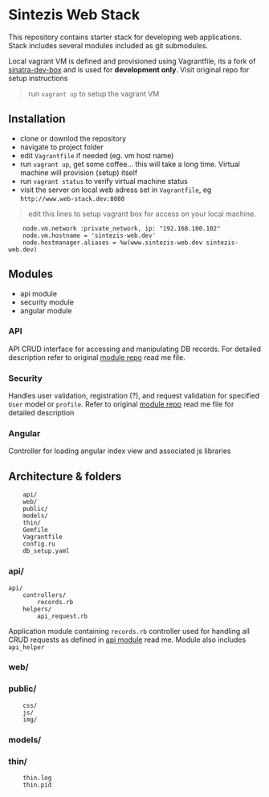 
Sintezis Web Stack
===

This repository contains starter stack for developing web applications. Stack includes several modules included as git submodules. 

Local vagrant VM is defined and provisioned using Vagrantfile, its a fork of [sinatra-dev-box](http://github.com/Struki84/sinatra-web-stack) and is used for **development only**. Visit original repo for setup instructions

> run `vagrant up` to setup the vagrant VM

## Installation

+ clone or downlod the repository
+ navigate to project folder
+ edit `Vagrantfile` if needed (eg. vm host name)
+ run `vagrant up`, get some coffee... this will take a long time. Virtual machine will provision (setup) itself
+ run `vagrant status` to verify virtual machine status
+ visit the server on local web adress set in `Vagrantfile`, eg `http://www.web-stack.dev:8080`

> edit this lines to setup vagrant box for access on your local machine.
```
	node.vm.network :private_network, ip: "192.168.100.102"
	node.vm.hostname = 'sintezis-web.dev'
	node.hostmanager.aliases = %w(www.sintezis-web.dev sintezis-web.dev)
```

## Modules

+ api module
+ security module
+ angular module

### API 

API CRUD interface for accessing and manipulating DB records. For detailed description refer to original [module repo](http://github.com/Sintezis/api-module) read me file. 

### Security

Handles user validation, registration (?), and request validation for specified `User` model or `profile`. Refer to original [module repo](http://github.com/Sintezis/security-module) read me file for detailed description

### Angular

Controller for loading angular index view and associated js libraries

## Architecture & folders

```
	api/
	web/
	public/
	models/
	thin/
	Gemfile
	Vagrantfile
	config.ru 
	db_setup.yaml
```

### api/

```
api/
	controllers/
		records.rb
	helpers/
		api_request.rb
```

Application module containing `records.rb` controller used for handling all CRUD requests as defined in [api module](http://github.com/Sintezis/api-module) read me. Module also includes `api_helper`

### web/

### public/

```
	css/
	js/
	img/
```

### models/

### thin/

```
	thin.log
	thin.pid
```





